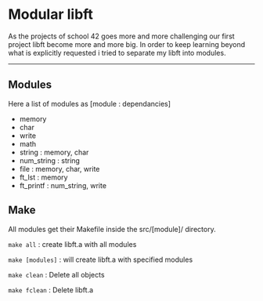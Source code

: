 # Modular libft

As the projects of school 42 goes more and more challenging our first project libft become more and more big.
In order to keep learning beyond what is explicitly requested i tried to separate my libft into modules.

---

## Modules

Here a list of modules as [module : dependancies]

*	memory
*	char
*	write
*	math
*	string : memory, char
*	num_string : string
*	file : memory, char, write
*	ft_lst : memory
*	ft_printf : num_string, write

## Make

All modules get their Makefile inside the src/[module]/ directory.

`make all` : create libft.a with all modules

`make [modules]` : will create libft.a with specified modules

`make clean` : Delete all objects

`make fclean` : Delete libft.a
